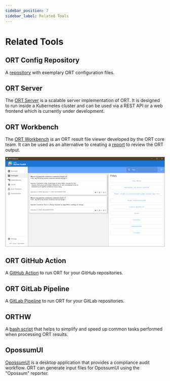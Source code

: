 ```yaml
---
sidebar_position: 7
sidebar_label: Related Tools
---
```


# Related Tools

## ORT Config Repository

A [repository](https://github.com/oss-review-toolkit/ort-config) with exemplary ORT configuration files.

## ORT Server

The [ORT Server](https://github.com/eclipse-apoapsis/ort-server) is a scalable server implementation of ORT.
It is designed to run inside a Kubernetes cluster and can be used via a REST API or a web frontend which is currently under development.

## ORT Workbench

The [ORT Workbench](https://github.com/oss-review-toolkit/ort-workbench) is an ORT result file viewer developed by the ORT core team.
It can be used as an alternative to creating a [report](tools/reporter.md) to review the ORT output.

![Screenshot](https://github.com/oss-review-toolkit/ort-workbench/raw/main/assets/screenshot.png)

## ORT GitHub Action

A [GitHub Action](https://github.com/oss-review-toolkit/ort-ci-github-action) to run ORT for your GitHub repositories.

## ORT GitLab Pipeline

A [GitLab Pipeline](https://github.com/oss-review-toolkit/ort-gitlab-ci) to run ORT for your GitLab repositories.

## ORTHW

A [bash script](https://github.com/oss-review-toolkit/orthw) that helps to simplify and speed up common tasks performed when processing ORT results.

## OpossumUI

[OpossumUI](https://github.com/opossum-tool/OpossumUI) is a desktop application that provides a compliance audit workflow.
ORT can generate input files for OpossumUI using the "Opossum" reporter.
